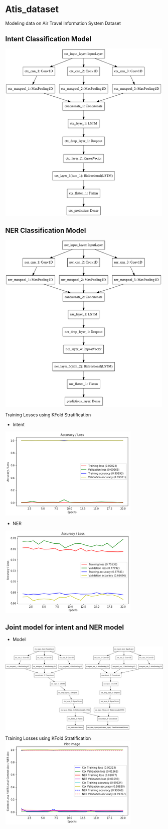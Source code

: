 # Atis_dataset

Modeling data on Air Travel Information System Dataset

Intent Classification Model 
-------------------------------------

<img src="intent_model.png" alt="alt text" width="500" >

NER Classification Model 
-------------------------------------

<img src="ner_model.png" alt="alt text" width="500" >

Training Losses using KFold Stratification

- Intent
<img src="intent_imgs/intent_5.png" alt="alt text" width="400" >

- NER
<img src="ner_imgs/ner_5.png" alt="alt text" width="400" >


Joint model for intent and NER model
-----------------------------------------

- Model
<img src="joint_model_cnn.png" alt="alt text" width="600" >

Training Losses using KFold Stratification
<img src="joint_model_3.png" alt="alt text" width="400" >
